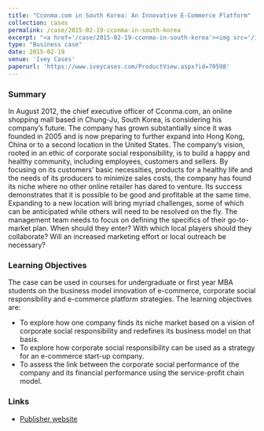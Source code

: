 ```yaml
---
title: "Cconma.com in South Korea: An Innovative E-Commerce Platform"
collection: cases
permalink: /case/2015-02-19-cconma-in-south-korea
excerpt: "<a href='/case/2015-02-19-cconma-in-south-korea'><img src='/images/cconma_in_south_korea_thumbnail_png.png' style='max-height:100px;'></a><br/><br/>We investigate the link between a firm's corporate social performance and financial performance using the service-profit chain model"
type: "Business case"
date: 2015-02-19
venue: 'Ivey Cases'
paperurl: 'https://www.iveycases.com/ProductView.aspx?id=70598'
---
```


### Summary
In August 2012, the chief executive officer of Cconma.com, an online shopping mall based in Chung-Ju, South Korea, is considering his company’s future. The company has grown substantially since it was founded in 2005 and is now preparing to further expand into Hong Kong, China or to a second location in the United States. The company’s vision, rooted in an ethic of corporate social responsibility, is to build a happy and healthy community, including employees, customers and sellers. By focusing on its customers’ basic necessities, products for a healthy life and the needs of its producers to minimize sales costs, the company has found its niche where no other online retailer has dared to venture. Its success demonstrates that it is possible to be good and profitable at the same time. Expanding to a new location will bring myriad challenges, some of which can be anticipated while others will need to be resolved on the fly. The management team needs to focus on defining the specifics of their go-to-market plan. When should they enter? With which local players should they collaborate? Will an increased marketing effort or local outreach be necessary?

### Learning Objectives
The case can be used in courses for undergraduate or first year MBA students on the business model innovation of e-commerce, corporate social responsibility and e-commerce platform strategies. The learning objectives are:
* To explore how one company finds its niche market based on a vision of corporate social responsibility and redefines its business model on that basis.
* To explore how corporate social responsibility can be used as a strategy for an e-commerce start-up company.
* To assess the link between the corporate social performance of the company and its financial performance using the service-profit chain model.

### Links
* [Publisher website](https://www.iveycases.com/ProductView.aspx?id=70598)


